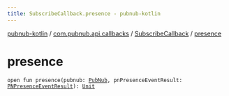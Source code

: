 ```yaml
---
title: SubscribeCallback.presence - pubnub-kotlin
---
```


[pubnub-kotlin](../../index.html) / [com.pubnub.api.callbacks](../index.html) / [SubscribeCallback](index.html) / [presence](./presence.html)

# presence

`open fun presence(pubnub: `[`PubNub`](../../com.pubnub.api/-pub-nub/index.html)`, pnPresenceEventResult: `[`PNPresenceEventResult`](../../com.pubnub.api.models.consumer.pubsub/-p-n-presence-event-result/index.html)`): `[`Unit`](https://kotlinlang.org/api/latest/jvm/stdlib/kotlin/-unit/index.html)